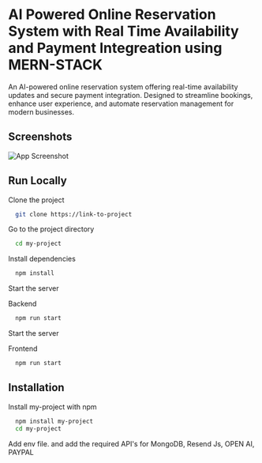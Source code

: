 
# AI Powered Online Reservation System with Real Time Availability and Payment Integreation using MERN-STACK

An AI-powered online reservation system offering real-time availability updates and secure payment integration. Designed to streamline bookings, enhance user experience, and automate reservation management for modern businesses.





## Screenshots

![App Screenshot]([https://via.placeholder.com/468x300?text=App+Screenshot+Here](https://github.com/herobaceles/mern-axure/blob/82439f52b587bbb15da9ff9255ac800ce32a65b3/screenshots/Screenshot%202025-05-23%20122323.png))


## Run Locally

Clone the project

```bash
  git clone https://link-to-project
```

Go to the project directory

```bash
  cd my-project
```

Install dependencies

```bash
  npm install
```

Start the server

Backend
```bash
  npm run start
```

Start the server

Frontend
```bash
  npm run start
```


## Installation

Install my-project with npm

```bash
  npm install my-project
  cd my-project
```
Add env file. and  add the required API's for MongoDB, Resend Js, OPEN AI, PAYPAL

